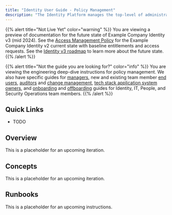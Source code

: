 ```yaml
---
title: "Identity User Guide - Policy Management"
description: "The Identity Platform manages the top-level of administrative access and infrastructure for Example Company systems access, and manages access policies for our tech stack applications. We manage all configuration using Terraform (Configuration/Infrastructure-as-Code) or REST API (guess and check policy enforcement with API endpoints) base state management with a GitOps CI/CD approach. This page provides a quick reference guide and runbooks for how we have embedded change management in all of our processes and automation with configuration-as-code state management, merge request approval rules, approval user experience, audit and diff logging, and more."
---
```


{{% alert title="Not Live Yet" color="warning" %}}
You are viewing a preview of documentation for the future state of Example Company Identity v3 (mid 2024). See the <a href="/handbook/security/access-management-policy">Access Management Policy</a> for the Example Company Identity v2 current state with baseline entitlements and access requests. See the <a href="/handbook/security/identity/roadmap">Identity v3 roadmap</a> to learn more about the future state.
{{% /alert %}}

{{% alert title="Not the guide you are looking for?" color="info" %}}
You are viewing the engineering deep-dive instructions for policy management. We also have specific guides for <a href="/handbook/security/identity/guide/manager">managers</a>, new and existing team member <a href="/handbook/security/identity/guide/user">end users</a>, <a href="/handbook/security/identity/guide/audit">auditors</a> and <a href="/handbook/security/identity/guide/change-mgmt">change management</a>, <a href="/handbook/security/identity/guide/app">tech stack application system owners</a>, and <a href="/handbook/security/identity/guide/onboarding">onboarding</a> and <a href="/handbook/security/identity/guide/offboarding">offboarding</a> guides for Identity, IT, People, and Security Operations team members.
{{% /alert %}}

## Quick Links

- TODO

## Overview

This is a placeholder for an upcoming iteration.

## Concepts

This is a placeholder for an upcoming iteration.

## Runbooks

This is a placeholder for an upcoming instructions.
